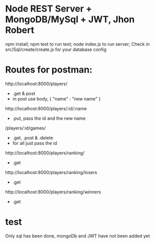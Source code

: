 # Node REST Server + MongoDB/MySql + JWT, Jhon Robert

npm install;
npm test to run test;
node index.js to run server;
Check in src/Sql/create/create.js for your database config

# Routes for postman: 
http://localhost:8000/players/
- .get & post
- in post use body, { "name" : "new name" }

http://localhost:8000/players/:id/:name
- .put, pass the id and the new name

/players/:id/games/
- .get, .post & .delete
- for all just pass the id

http://localhost:8000/players/ranking/
- .get

http://localhost:8000/players/ranking/losers
- .get

http://localhost:8000/players/ranking/winners
- .get

# test
Only sql has been done, mongoDb and JWT have not been added yet